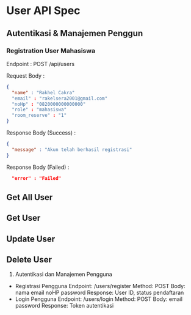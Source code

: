 # User API Spec

## Autentikasi & Manajemen Penggun

### Registration User Mahasiswa

Endpoint : POST /api/users

Request Body :

```json
{
  "name" : "Rakhel Cakra"
  "email" : "rakelsera2001@gmail.com"
  "noHp" : "0820000000000000"
  "role" : "mahasiswa"
  "room_reserve" : "1"
}
```

Response Body (Success) : 

```json
{
  "message" : "Akun telah berhasil registrasi"
}
```

Response  Body (Failed) : 
```json
  "error" : "Failed"
```



## Get All User

## Get User

## Update User

## Delete User

1. Autentikasi dan Manajemen Pengguna
- Registrasi Pengguna
Endpoint: /users/register
Method: POST
Body:
nama
email
noHP
password
Response: User ID, status pendaftaran
- Login Pengguna
Endpoint: /users/login
Method: POST
Body:
email
password
Response: Token autentikasi